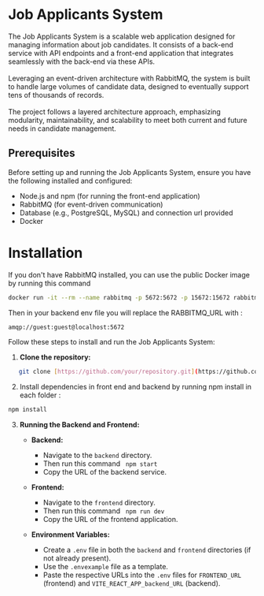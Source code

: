 # Job Applicants System

The Job Applicants System is a scalable web application designed for managing information about job candidates. It consists of a back-end service with API endpoints and a front-end application that integrates seamlessly with the back-end via these APIs. <br><br>Leveraging an event-driven architecture with RabbitMQ, the system is built to handle large volumes of candidate data, designed to eventually support tens of thousands of records.<br><br> The project follows a layered architecture approach, emphasizing modularity, maintainability, and scalability to meet both current and future needs in candidate management.

## Prerequisites

Before setting up and running the Job Applicants System, ensure you have the following installed and configured:
- Node.js and npm (for running the front-end application)
-  RabbitMQ (for event-driven communication)
-  Database (e.g., PostgreSQL, MySQL) and connection url provided 
-  Docker 

 # Installation
If you don't have RabbitMQ installed, you can use the public Docker image by running this command 
```bash 
docker run -it --rm --name rabbitmq -p 5672:5672 -p 15672:15672 rabbitmq:3.9-management

```
Then in your backend env file you will replace the RABBITMQ_URL with :
```bash
amqp://guest:guest@localhost:5672
```
Follow these steps to install and run the Job Applicants System:

1.  **Clone the repository:**
```bash
   git clone [https://github.com/your/repository.git](https://github.com/MN-987/job-applicants-system.git) 
```
2.  Install dependencies in front end and backend by running npm install in each folder :
   ``` bash
  npm install
```
3. **Running the Backend and Frontend:**

   - **Backend:**
     - Navigate to the `backend` directory.
     - Then run this command
      ```  npm start ```
     - Copy the URL of the backend service.

   - **Frontend:**
     - Navigate to the `frontend` directory.
     - Then run this command
      ```  npm run dev ```
     - Copy the URL of the frontend application.

   - **Environment Variables:**
     - Create a `.env` file in both the `backend` and `frontend` directories (if not already present).
     - Use the `.envexample` file as a template.
     - Paste the respective URLs into the `.env` files for `FRONTEND_URL` (frontend) and `VITE_REACT_APP_backend_URL` (backend).
       



